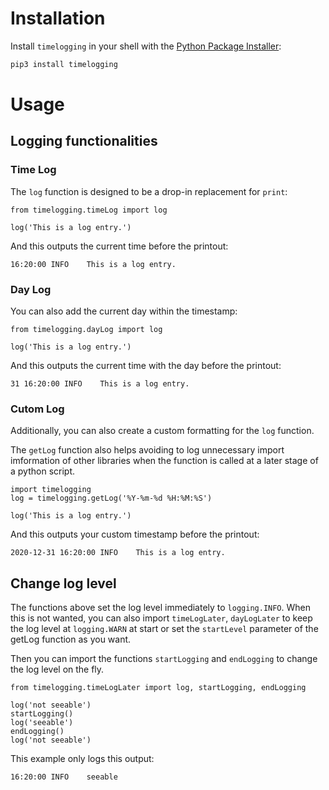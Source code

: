 # Installation

Install `timelogging` in your shell with the [Python Package Installer](https://pip.pypa.io/en/stable/):

```sh
pip3 install timelogging
```

# Usage

## Logging functionalities
### Time Log

The `log` function is designed to be a drop-in replacement for `print`:

```python3
from timelogging.timeLog import log

log('This is a log entry.')
```

And this outputs the current time before the printout:

```
16:20:00 INFO    This is a log entry.
```

### Day Log

You can also add the current day within the timestamp:

```python3
from timelogging.dayLog import log

log('This is a log entry.')
```

And this outputs the current time with the day before the printout:

```
31 16:20:00 INFO    This is a log entry.
```

### Cutom Log

Additionally, you can also create a custom formatting for the `log` function.

The `getLog` function also helps avoiding to log unnecessary import imformation of other libraries when the function is called at a later stage of a python script.

```python3
import timelogging
log = timelogging.getLog('%Y-%m-%d %H:%M:%S')

log('This is a log entry.')
```

And this outputs your custom timestamp before the printout:

```
2020-12-31 16:20:00 INFO    This is a log entry.
```

## Change log level
The functions above set the log level immediately to `logging.INFO`. When this is not wanted, you can also import `timeLogLater`, `dayLogLater` to keep the log level at `logging.WARN` at start or set the `startLevel` parameter of the getLog function as you want.

Then you can import the functions `startLogging` and `endLogging` to change the log level on the fly.
```
from timelogging.timeLogLater import log, startLogging, endLogging

log('not seeable')
startLogging()
log('seeable')
endLogging()
log('not seeable')
```
This example only logs this output:
```
16:20:00 INFO    seeable
```